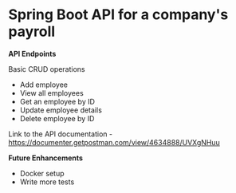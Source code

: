 # Spring Boot API for a company's payroll


<b>API Endpoints</b>

Basic CRUD operations
- Add employee
- View all employees
- Get an employee by ID
- Update employee details
- Delete employee by ID

Link to the API documentation - https://documenter.getpostman.com/view/4634888/UVXgNHuu


<b>Future Enhancements</b>
- Docker setup
- Write more tests
